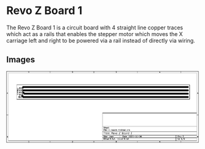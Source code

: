 # Revo Z Board 1
The Revo Z Board 1 is a circuit board with 4 straight line copper traces which act as a rails that enables the stepper motor which moves the X carriage left and right to be powered via a rail instead of directly via wiring.

## Images
![PCB Worksheet](https://github.com/Helenah2020/Revo-Uno/blob/main/pcb/z-board/1/images/worksheet.png)
